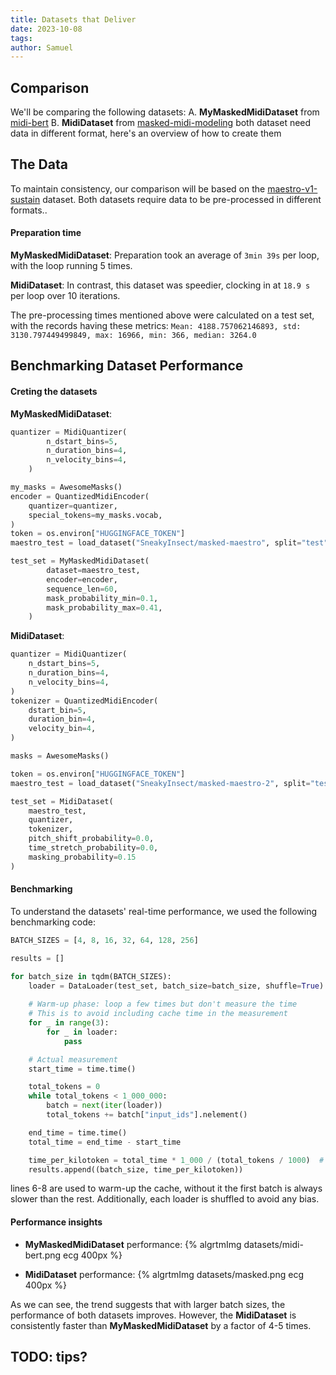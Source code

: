 ```yaml
---
title: Datasets that Deliver
date: 2023-10-08
tags:
author: Samuel
---
```


## Comparison
We'll be comparing the following datasets:
A. **MyMaskedMidiDataset** from [midi-bert](https://github.com/Nospoko/midi-bert/blob/abc596e633128ca53ee0a1efaf53daa6e200a2ee/data/dataset.py#L83)
B. **MidiDataset** from [masked-midi-modeling](https://github.com/Nospoko/masked-midi-modeling/blob/7c22e7dd681822f8b7a0b5b7276b11b262bff6b8/data/dataset.py#L78)
both dataset need data in different format, here's an overview of how to create them

## The Data
To maintain consistency, our comparison will be based on the [maestro-v1-sustain](https://huggingface.co/datasets/roszcz/maestro-v1-sustain) dataset. Both datasets require data to be pre-processed in different formats..

#### Preparation time
**MyMaskedMidiDataset**:
Preparation took an average of `3min 39s` per loop, with the loop running 5 times.

**MidiDataset**:
In contrast, this dataset was speedier, clocking in at `18.9 s` per loop over 10 iterations.

The pre-processing times mentioned above were calculated on a test set, with the records having these metrics:
`Mean: 4188.757062146893, std: 3130.797449499849, max: 16966, min: 366, median: 3264.0`

## Benchmarking Dataset Performance
#### Creting the datasets
**MyMaskedMidiDataset**:
```python
quantizer = MidiQuantizer(
        n_dstart_bins=5,
        n_duration_bins=4,
        n_velocity_bins=4,
    )

my_masks = AwesomeMasks()
encoder = QuantizedMidiEncoder(
    quantizer=quantizer,
    special_tokens=my_masks.vocab,
)
token = os.environ["HUGGINGFACE_TOKEN"]
maestro_test = load_dataset("SneakyInsect/masked-maestro", split="test", use_auth_token=token)

test_set = MyMaskedMidiDataset(
        dataset=maestro_test,
        encoder=encoder,
        sequence_len=60,
        mask_probability_min=0.1,
        mask_probability_max=0.41,
    )
```
**MidiDataset**:
```python
quantizer = MidiQuantizer(
    n_dstart_bins=5,
    n_duration_bins=4,
    n_velocity_bins=4,
)
tokenizer = QuantizedMidiEncoder(
    dstart_bin=5, 
    duration_bin=4, 
    velocity_bin=4,
)

masks = AwesomeMasks()

token = os.environ["HUGGINGFACE_TOKEN"]
maestro_test = load_dataset("SneakyInsect/masked-maestro-2", split="test", use_auth_token=token)

test_set = MidiDataset(
    maestro_test, 
    quantizer, 
    tokenizer, 
    pitch_shift_probability=0.0,
    time_stretch_probability=0.0,
    masking_probability=0.15
)
```
#### Benchmarking
To understand the datasets' real-time performance, we used the following benchmarking code:
```python
BATCH_SIZES = [4, 8, 16, 32, 64, 128, 256]

results = []

for batch_size in tqdm(BATCH_SIZES):
    loader = DataLoader(test_set, batch_size=batch_size, shuffle=True)
    
    # Warm-up phase: loop a few times but don't measure the time
    # This is to avoid including cache time in the measurement
    for _ in range(3):
        for _ in loader:
            pass

    # Actual measurement
    start_time = time.time()

    total_tokens = 0
    while total_tokens < 1_000_000:
        batch = next(iter(loader))
        total_tokens += batch["input_ids"].nelement()

    end_time = time.time()
    total_time = end_time - start_time

    time_per_kilotoken = total_time * 1_000 / (total_tokens / 1000)  # Convert to miliseconds for kilotoken
    results.append((batch_size, time_per_kilotoken))
```
lines 6-8 are used to warm-up the cache, without it the first batch is always slower than the rest.
Additionally, each loader is shuffled to avoid any bias.
#### Performance insights
- **MyMaskedMidiDataset** performance:
{% algrtmImg datasets/midi-bert.png ecg 400px %}
<!-- ![midi-bert](../assets/datasets/midi-bert.png) -->
- **MidiDataset** performance:
{% algrtmImg datasets/masked.png ecg 400px %}
<!-- ![masked](../assets/datasets/masked.png) -->
As we can see, the trend suggests that with larger batch sizes, the performance of both datasets improves. However, the **MidiDataset** is consistently faster than **MyMaskedMidiDataset** by a factor of 4-5 times.


## TODO: tips?